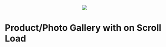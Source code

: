 <p align="center"><img src="https://laravel.com/assets/img/components/logo-laravel.svg"></p>

<h1>Product/Photo Gallery with on Scroll Load</h1>